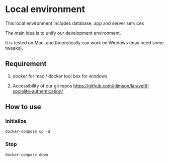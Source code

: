 # Local environment
This local environment includes database, app and server services

The main idea is to unify our development environment.

It is tested on Mac, and theoretically can work on Windows (may need some tweaks).


## Requirement
1. docker for mac / docker tool box for windows

1. Accessibility of our git repos https://github.com/jtlimson/laravel8-socialite-authentication/

## How to use

### Initialize

`docker-compose up -d`

### Stop

`docker-compose down`
